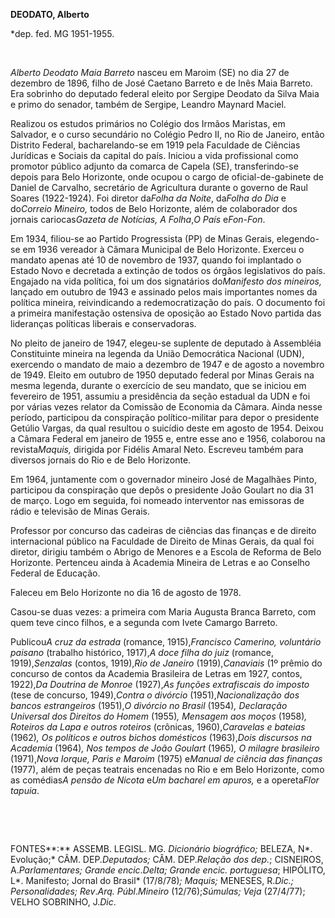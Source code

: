 **DEODATO, Alberto**

\*dep. fed. MG 1951-1955.

 

*Alberto Deodato Maia Barreto* nasceu em Maroim (SE) no dia 27 de
dezembro de 1896, filho de José Caetano Barreto e de Inês Maia Barreto.
Era sobrinho do deputado federal eleito por Sergipe Deodato da Silva
Maia e primo do senador, também de Sergipe, Leandro Maynard Maciel.

Realizou os estudos primários no Colégio dos Irmãos Maristas, em
Salvador, e o curso secundário no Colégio Pedro II, no Rio de Janeiro,
então Distrito Federal, bacharelando-se em 1919 pela Faculdade de
Ciências Jurídicas e Sociais da capital do país. Iniciou a vida
profissional como promotor público adjunto da comarca de Capela (SE),
transferindo-se depois para Belo Horizonte, onde ocupou o cargo de
oficial-de-gabinete de Daniel de Carvalho, secretário de Agricultura
durante o governo de Raul Soares (1922-1924). Foi diretor da*Folha da
Noite*, da*Folha do Dia* e do*Correio Mineiro,* todos de Belo Horizonte,
além de colaborador dos jornais cariocas*Gazeta de Notícias, A Folha*,*O
País* e*Fon-Fon*.

Em 1934, filiou-se ao Partido Progressista (PP) de Minas Gerais,
elegendo-se em 1936 vereador à Câmara Municipal de Belo Horizonte.
Exerceu o mandato apenas até 10 de novembro de 1937, quando foi
implantado o Estado Novo e decretada a extinção de todos os órgãos
legislativos do país. Engajado na vida política, foi um dos signatários
do*Manifesto dos mineiros,* lançado em outubro de 1943 e assinado pelos
mais importantes nomes da política mineira, reivindicando a
redemocratização do país. O documento foi a primeira manifestação
ostensiva de oposição ao Estado Novo partida das lideranças políticas
liberais e conservadoras.

No pleito de janeiro de 1947, elegeu-se suplente de deputado à
Assembléia Constituinte mineira na legenda da União Democrática Nacional
(UDN), exercendo o mandato de maio a dezembro de 1947 e de agosto a
novembro de 1949. Eleito em outubro de 1950 deputado federal por Minas
Gerais na mesma legenda, durante o exercício de seu mandato, que se
iniciou em fevereiro de 1951, assumiu a presidência da seção estadual da
UDN e foi por várias vezes relator da Comissão de Economia da Câmara.
Ainda nesse período, participou da conspiração político-militar para
depor o presidente Getúlio Vargas, da qual resultou o suicídio deste em
agosto de 1954. Deixou a Câmara Federal em janeiro de 1955 e, entre esse
ano e 1956, colaborou na revista*Maquis,* dirigida por Fidélis Amaral
Neto. Escreveu também para diversos jornais do Rio e de Belo Horizonte.

Em 1964, juntamente com o governador mineiro José de Magalhães Pinto,
participou da conspiração que depôs o presidente João Goulart no dia 31
de março. Logo em seguida, foi nomeado interventor nas emissoras de
rádio e televisão de Minas Gerais.

Professor por concurso das cadeiras de ciências das finanças e de
direito internacional público na Faculdade de Direito de Minas Gerais,
da qual foi diretor, dirigiu também o Abrigo de Menores e a Escola de
Reforma de Belo Horizonte. Pertenceu ainda à Academia Mineira de Letras
e ao Conselho Federal de Educação.

Faleceu em Belo Horizonte no dia 16 de agosto de 1978.

Casou-se duas vezes: a primeira com Maria Augusta Branca Barreto, com
quem teve cinco filhos, e a segunda com Ivete Camargo Barreto.

Publicou*A cruz da estrada* (romance, 1915),*Francisco Camerino,
voluntário paisano* (trabalho histórico, 1917),*A doce filha do juiz*
(romance, 1919),*Senzalas* (contos, 1919),*Rio de Janeiro*
(1919),*Canaviais* (1º prêmio do concurso de contos da Academia
Brasileira de Letras em 1927, contos, 1922),*Da Doutrina de Monroe*
(1927),*As funções extrafiscais do imposto* (tese de concurso,
1949),*Contra o divórcio* (1951),*Nacionalização dos bancos
estrangeiros* (1951),*O divórcio no Brasil* (1954)*, Declaração
Universal dos Direitos do Homem* (1955)*, Mensagem aos moços* (1958)*,
Roteiros da Lapa e outros roteiros* (crônicas, 1960),*Caravelas e
bateias* (1962)*, Os políticos e outros bichos domésticos* (1963),*Dois
discursos na Academia* (1964)*, Nos tempos de João Goulart* (1965)*, O
milagre brasileiro* (1971),*Nova Iorque, Paris e Maroim* (1975) e*Manual
de ciência das finanças* (1977), além de peças teatrais encenadas no Rio
e em Belo Horizonte, como as comédias*A pensão de Nicota* e*Um bacharel
em apuros,* e a opereta*Flor tapuia*.

 

 

FONTES**:** ASSEMB. LEGISL. MG. *Dicionário biográfico;* BELEZA, N*.
Evolução;* CÂM. DEP.*Deputados;* CÂM. DEP.*Relação dos dep.*; CISNEIROS,
A.*Parlamentares; Grande encic*.*Delta; Grande encic. portuguesa*;
HIPÓLITO, L*. Manifesto; Jornal do Brasil* (17/8/78)*; Maquis;* MENESES,
R.*Dic.; Personalidades; Rev*.*Arq. Públ*.*Mineiro* (12/76);*Súmulas;
Veja* (27/4/77); VELHO SOBRINHO, J.*Dic*.

 
